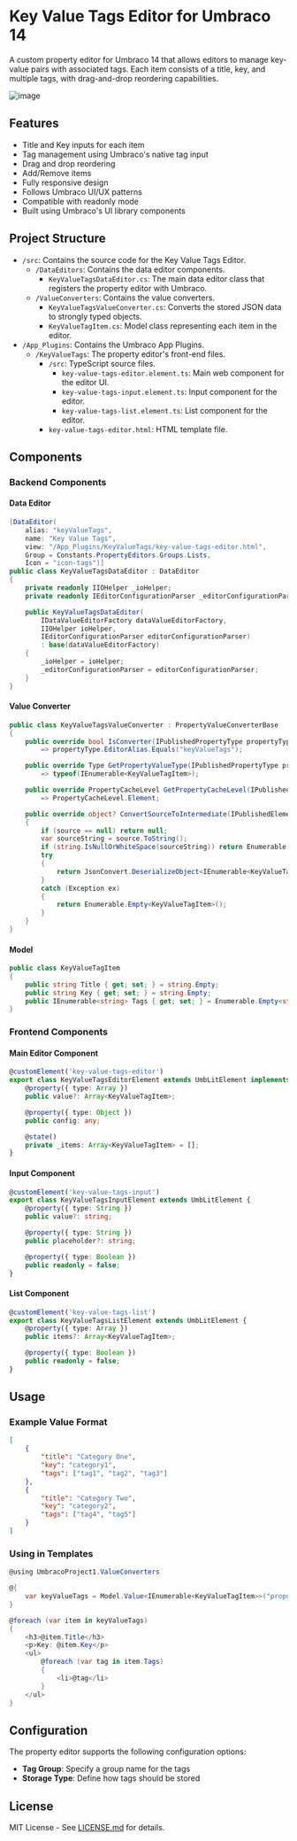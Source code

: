 # Key Value Tags Editor for Umbraco 14

A custom property editor for Umbraco 14 that allows editors to manage key-value pairs with associated tags. Each item consists of a title, key, and multiple tags, with drag-and-drop reordering capabilities.

![image](https://github.com/user-attachments/assets/289862ba-00c2-4b08-b868-97f5d26ff6ee)

## Features

- Title and Key inputs for each item
- Tag management using Umbraco's native tag input
- Drag and drop reordering
- Add/Remove items
- Fully responsive design
- Follows Umbraco UI/UX patterns
- Compatible with readonly mode
- Built using Umbraco's UI library components

## Project Structure

- `/src`: Contains the source code for the Key Value Tags Editor.
  - `/DataEditors`: Contains the data editor components.
    - `KeyValueTagsDataEditor.cs`: The main data editor class that registers the property editor with Umbraco.
  - `/ValueConverters`: Contains the value converters.
    - `KeyValueTagsValueConverter.cs`: Converts the stored JSON data to strongly typed objects.
    - `KeyValueTagItem.cs`: Model class representing each item in the editor.
- `/App_Plugins`: Contains the Umbraco App Plugins.
  - `/KeyValueTags`: The property editor's front-end files.
    - `/src`: TypeScript source files.
      - `key-value-tags-editor.element.ts`: Main web component for the editor UI.
      - `key-value-tags-input.element.ts`: Input component for the editor.
      - `key-value-tags-list.element.ts`: List component for the editor.
    - `key-value-tags-editor.html`: HTML template file.

## Components

### Backend Components

#### Data Editor

```csharp
[DataEditor(
    alias: "keyValueTags",
    name: "Key Value Tags",
    view: "/App_Plugins/KeyValueTags/key-value-tags-editor.html",
    Group = Constants.PropertyEditors.Groups.Lists,
    Icon = "icon-tags")]
public class KeyValueTagsDataEditor : DataEditor
{
    private readonly IIOHelper _ioHelper;
    private readonly IEditorConfigurationParser _editorConfigurationParser;

    public KeyValueTagsDataEditor(
        IDataValueEditorFactory dataValueEditorFactory,
        IIOHelper ioHelper,
        IEditorConfigurationParser editorConfigurationParser)
        : base(dataValueEditorFactory)
    {
        _ioHelper = ioHelper;
        _editorConfigurationParser = editorConfigurationParser;
    }
}
```

#### Value Converter

```csharp
public class KeyValueTagsValueConverter : PropertyValueConverterBase
{
    public override bool IsConverter(IPublishedPropertyType propertyType)
        => propertyType.EditorAlias.Equals("keyValueTags");

    public override Type GetPropertyValueType(IPublishedPropertyType propertyType)
        => typeof(IEnumerable<KeyValueTagItem>);

    public override PropertyCacheLevel GetPropertyCacheLevel(IPublishedPropertyType propertyType)
        => PropertyCacheLevel.Element;

    public override object? ConvertSourceToIntermediate(IPublishedElement owner, IPublishedPropertyType propertyType, object? source, bool preview)
    {
        if (source == null) return null;
        var sourceString = source.ToString();
        if (string.IsNullOrWhiteSpace(sourceString)) return Enumerable.Empty<KeyValueTagItem>();
        try
        {
            return JsonConvert.DeserializeObject<IEnumerable<KeyValueTagItem>>(sourceString);
        }
        catch (Exception ex)
        {
            return Enumerable.Empty<KeyValueTagItem>();
        }
    }
}
```

#### Model

```csharp
public class KeyValueTagItem
{
    public string Title { get; set; } = string.Empty;
    public string Key { get; set; } = string.Empty;
    public IEnumerable<string> Tags { get; set; } = Enumerable.Empty<string>();
}
```

### Frontend Components

#### Main Editor Component

```typescript
@customElement('key-value-tags-editor')
export class KeyValueTagsEditorElement extends UmbLitElement implements UmbPropertyEditorUiElement {
    @property({ type: Array })
    public value?: Array<KeyValueTagItem>;

    @property({ type: Object })
    public config: any;

    @state()
    private _items: Array<KeyValueTagItem> = [];
}
```

#### Input Component

```typescript
@customElement('key-value-tags-input')
export class KeyValueTagsInputElement extends UmbLitElement {
    @property({ type: String })
    public value?: string;

    @property({ type: String })
    public placeholder?: string;

    @property({ type: Boolean })
    public readonly = false;
}
```

#### List Component

```typescript
@customElement('key-value-tags-list')
export class KeyValueTagsListElement extends UmbLitElement {
    @property({ type: Array })
    public items?: Array<KeyValueTagItem>;

    @property({ type: Boolean })
    public readonly = false;
}
```

## Usage

### Example Value Format

```json
[
    {
        "title": "Category One",
        "key": "category1",
        "tags": ["tag1", "tag2", "tag3"]
    },
    {
        "title": "Category Two",
        "key": "category2",
        "tags": ["tag4", "tag5"]
    }
]
```

### Using in Templates

```csharp
@using UmbracoProject1.ValueConverters

@{
    var keyValueTags = Model.Value<IEnumerable<KeyValueTagItem>>("propertyAlias");
}

@foreach (var item in keyValueTags)
{
    <h3>@item.Title</h3>
    <p>Key: @item.Key</p>
    <ul>
        @foreach (var tag in item.Tags)
        {
            <li>@tag</li>
        }
    </ul>
}
```

## Configuration

The property editor supports the following configuration options:

- **Tag Group**: Specify a group name for the tags
- **Storage Type**: Define how tags should be stored

## License

MIT License - See [LICENSE.md](LICENSE.md) for details.
